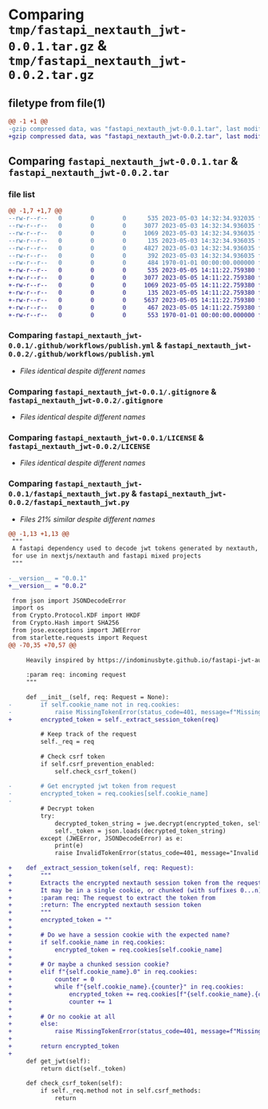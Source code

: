 # Comparing `tmp/fastapi_nextauth_jwt-0.0.1.tar.gz` & `tmp/fastapi_nextauth_jwt-0.0.2.tar.gz`

## filetype from file(1)

```diff
@@ -1 +1 @@
-gzip compressed data, was "fastapi_nextauth_jwt-0.0.1.tar", last modified: Wed May  3 14:32:39 2023, max compression
+gzip compressed data, was "fastapi_nextauth_jwt-0.0.2.tar", last modified: Fri May  5 14:11:28 2023, max compression
```

## Comparing `fastapi_nextauth_jwt-0.0.1.tar` & `fastapi_nextauth_jwt-0.0.2.tar`

### file list

```diff
@@ -1,7 +1,7 @@
--rw-r--r--   0        0        0      535 2023-05-03 14:32:34.932035 fastapi_nextauth_jwt-0.0.1/.github/workflows/publish.yml
--rw-r--r--   0        0        0     3077 2023-05-03 14:32:34.936035 fastapi_nextauth_jwt-0.0.1/.gitignore
--rw-r--r--   0        0        0     1069 2023-05-03 14:32:34.936035 fastapi_nextauth_jwt-0.0.1/LICENSE
--rw-r--r--   0        0        0      135 2023-05-03 14:32:34.936035 fastapi_nextauth_jwt-0.0.1/README.md
--rw-r--r--   0        0        0     4827 2023-05-03 14:32:34.936035 fastapi_nextauth_jwt-0.0.1/fastapi_nextauth_jwt.py
--rw-r--r--   0        0        0      392 2023-05-03 14:32:34.936035 fastapi_nextauth_jwt-0.0.1/pyproject.toml
--rw-r--r--   0        0        0      484 1970-01-01 00:00:00.000000 fastapi_nextauth_jwt-0.0.1/PKG-INFO
+-rw-r--r--   0        0        0      535 2023-05-05 14:11:22.759380 fastapi_nextauth_jwt-0.0.2/.github/workflows/publish.yml
+-rw-r--r--   0        0        0     3077 2023-05-05 14:11:22.759380 fastapi_nextauth_jwt-0.0.2/.gitignore
+-rw-r--r--   0        0        0     1069 2023-05-05 14:11:22.759380 fastapi_nextauth_jwt-0.0.2/LICENSE
+-rw-r--r--   0        0        0      135 2023-05-05 14:11:22.759380 fastapi_nextauth_jwt-0.0.2/README.md
+-rw-r--r--   0        0        0     5637 2023-05-05 14:11:22.759380 fastapi_nextauth_jwt-0.0.2/fastapi_nextauth_jwt.py
+-rw-r--r--   0        0        0      467 2023-05-05 14:11:22.759380 fastapi_nextauth_jwt-0.0.2/pyproject.toml
+-rw-r--r--   0        0        0      553 1970-01-01 00:00:00.000000 fastapi_nextauth_jwt-0.0.2/PKG-INFO
```

### Comparing `fastapi_nextauth_jwt-0.0.1/.github/workflows/publish.yml` & `fastapi_nextauth_jwt-0.0.2/.github/workflows/publish.yml`

 * *Files identical despite different names*

### Comparing `fastapi_nextauth_jwt-0.0.1/.gitignore` & `fastapi_nextauth_jwt-0.0.2/.gitignore`

 * *Files identical despite different names*

### Comparing `fastapi_nextauth_jwt-0.0.1/LICENSE` & `fastapi_nextauth_jwt-0.0.2/LICENSE`

 * *Files identical despite different names*

### Comparing `fastapi_nextauth_jwt-0.0.1/fastapi_nextauth_jwt.py` & `fastapi_nextauth_jwt-0.0.2/fastapi_nextauth_jwt.py`

 * *Files 21% similar despite different names*

```diff
@@ -1,13 +1,13 @@
 """
 A fastapi dependency used to decode jwt tokens generated by nextauth,
 for use in nextjs/nextauth and fastapi mixed projects
 """
 
-__version__ = "0.0.1"
+__version__ = "0.0.2"
 
 from json import JSONDecodeError
 import os
 from Crypto.Protocol.KDF import HKDF
 from Crypto.Hash import SHA256
 from jose.exceptions import JWEError
 from starlette.requests import Request
@@ -70,35 +70,57 @@
 
     Heavily inspired by https://indominusbyte.github.io/fastapi-jwt-auth/
 
     :param req: incoming request
     """
 
     def __init__(self, req: Request = None):
-        if self.cookie_name not in req.cookies:
-            raise MissingTokenError(status_code=401, message=f"Missing JWT cookie: {self.cookie_name}")
+        encrypted_token = self._extract_session_token(req)
 
         # Keep track of the request
         self._req = req
 
         # Check csrf token
         if self.csrf_prevention_enabled:
             self.check_csrf_token()
 
-        # Get encrypted jwt token from request
-        encrypted_token = req.cookies[self.cookie_name]
-
         # Decrypt token
         try:
             decrypted_token_string = jwe.decrypt(encrypted_token, self.key)
             self._token = json.loads(decrypted_token_string)
         except (JWEError, JSONDecodeError) as e:
             print(e)
             raise InvalidTokenError(status_code=401, message="Invalid JWT format")
 
+    def _extract_session_token(self, req: Request):
+        """
+        Extracts the encrypted nextauth session token from the request.
+        It may be in a single cookie, or chunked (with suffixes 0...n)
+        :param req: The request to extract the token from
+        :return: The encrypted nextauth session token
+        """
+        encrypted_token = ""
+
+        # Do we have a session cookie with the expected name?
+        if self.cookie_name in req.cookies:
+            encrypted_token = req.cookies[self.cookie_name]
+
+        # Or maybe a chunked session cookie?
+        elif f"{self.cookie_name}.0" in req.cookies:
+            counter = 0
+            while f"{self.cookie_name}.{counter}" in req.cookies:
+                encrypted_token += req.cookies[f"{self.cookie_name}.{counter}"]
+                counter += 1
+
+        # Or no cookie at all
+        else:
+            raise MissingTokenError(status_code=401, message=f"Missing JWT cookie: {self.cookie_name}")
+
+        return encrypted_token
+
     def get_jwt(self):
         return dict(self._token)
 
     def check_csrf_token(self):
         if self._req.method not in self.csrf_methods:
             return
```

